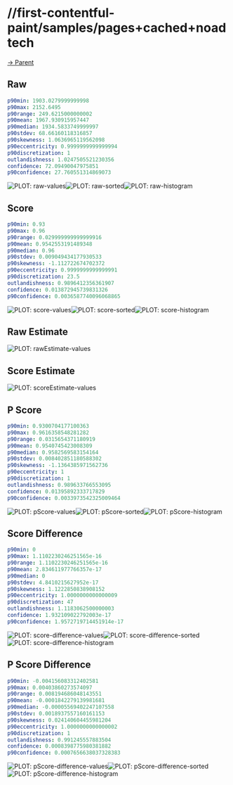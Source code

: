 
# //first-contentful-paint/samples/pages+cached+noadtech

[→ Parent](../..)


## Raw


```yaml
p90min: 1903.0279999999998
p90max: 2152.6495
p90range: 249.6215000000002
p90mean: 1967.930915957447
p90median: 1934.5833749999997
p90stdev: 68.66160118316857
p90skewness: 1.0636965119562098
p90eccentricity: 0.9999999999999994
p90discretization: 1
outlandishness: 1.0247505521230356
confidence: 72.09490047975851
p90confidence: 27.760551314869073

```

![PLOT: raw-values](./raw/values.svg)![PLOT: raw-sorted](./raw/sorted.svg)![PLOT: raw-histogram](./raw/histogram.svg)
## Score


```yaml
p90min: 0.93
p90max: 0.96
p90range: 0.029999999999999916
p90mean: 0.9542553191489348
p90median: 0.96
p90stdev: 0.009049434177930533
p90skewness: -1.112722674702372
p90eccentricity: 0.9999999999999991
p90discretization: 23.5
outlandishness: 0.9896412356361907
confidence: 0.013872945739831326
p90confidence: 0.0036587740096068865

```

![PLOT: score-values](./score/values.svg)![PLOT: score-sorted](./score/sorted.svg)![PLOT: score-histogram](./score/histogram.svg)
## Raw Estimate

![PLOT: rawEstimate-values](./rawEstimate/values.svg)
## Score Estimate

![PLOT: scoreEstimate-values](./scoreEstimate/values.svg)
## P Score


```yaml
p90min: 0.9300704177100363
p90max: 0.9616358548281282
p90range: 0.0315654371180919
p90mean: 0.9540745423008309
p90median: 0.9582569583154164
p90stdev: 0.008402851180588302
p90skewness: -1.1364385971562736
p90eccentricity: 1
p90discretization: 1
outlandishness: 0.989633766553095
confidence: 0.01395892333717829
p90confidence: 0.0033973542325009464

```

![PLOT: pScore-values](./pScore/values.svg)![PLOT: pScore-sorted](./pScore/sorted.svg)![PLOT: pScore-histogram](./pScore/histogram.svg)
## Score Difference


```yaml
p90min: 0
p90max: 1.1102230246251565e-16
p90range: 1.1102230246251565e-16
p90mean: 2.834611977766357e-17
p90median: 0
p90stdev: 4.8410215627952e-17
p90skewness: 1.1222850838908152
p90eccentricity: 1.0000000000000009
p90discretization: 47
outlandishness: 1.1183062500000003
confidence: 1.932109022792003e-17
p90confidence: 1.9572719714451914e-17

```

![PLOT: score-difference-values](./score-difference/values.svg)![PLOT: score-difference-sorted](./score-difference/sorted.svg)![PLOT: score-difference-histogram](./score-difference/histogram.svg)
## P Score Difference


```yaml
p90min: -0.004156083312402581
p90max: 0.00403860273574097
p90range: 0.008194686048143551
p90mean: -0.0001842279139981681
p90median: -0.00005569402247107558
p90stdev: 0.0018937557160161153
p90skewness: 0.024140604455981204
p90eccentricity: 1.0000000000000002
p90discretization: 1
outlandishness: 0.991245557883504
confidence: 0.0008398775980381882
p90confidence: 0.0007656638037328383

```

![PLOT: pScore-difference-values](./pScore-difference/values.svg)![PLOT: pScore-difference-sorted](./pScore-difference/sorted.svg)![PLOT: pScore-difference-histogram](./pScore-difference/histogram.svg)